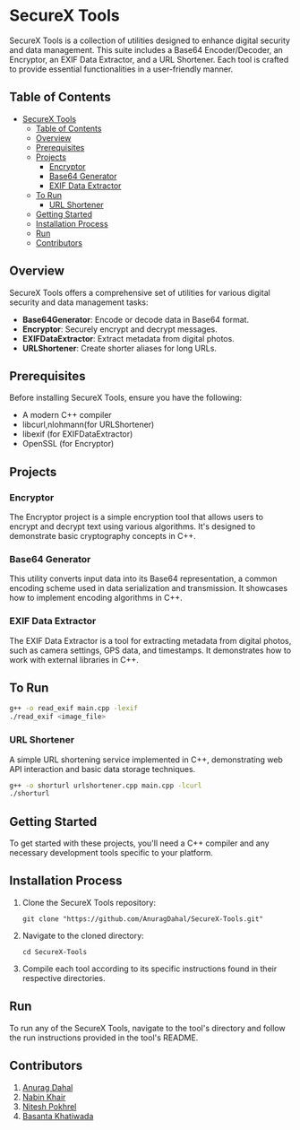 # SecureX Tools

SecureX Tools is a collection of utilities designed to enhance digital security and data management. This suite includes a Base64 Encoder/Decoder, an Encryptor, an EXIF Data Extractor, and a URL Shortener. Each tool is crafted to provide essential functionalities in a user-friendly manner.

## Table of Contents

- [SecureX Tools](#securex-tools)
  - [Table of Contents](#table-of-contents)
  - [Overview](#overview)
  - [Prerequisites](#prerequisites)
  - [Projects](#projects)
    - [Encryptor](#encryptor)
    - [Base64 Generator](#base64-generator)
    - [EXIF Data Extractor](#exif-data-extractor)
  - [To Run](#to-run)
    - [URL Shortener](#url-shortener)
  - [Getting Started](#getting-started)
  - [Installation Process](#installation-process)
  - [Run](#run)
  - [Contributors](#contributors)

## Overview

SecureX Tools offers a comprehensive set of utilities for various digital security and data management tasks:

- **Base64Generator**: Encode or decode data in Base64 format.
- **Encryptor**: Securely encrypt and decrypt messages.
- **EXIFDataExtractor**: Extract metadata from digital photos.
- **URLShortener**: Create shorter aliases for long URLs.

## Prerequisites

Before installing SecureX Tools, ensure you have the following:

- A modern C++ compiler 
- libcurl,nlohmann(for URLShortener)
- libexif (for EXIFDataExtractor)
- OpenSSL (for Encryptor)

## Projects

### Encryptor

The Encryptor project is a simple encryption tool that allows users to encrypt and decrypt text using various algorithms. It's designed to demonstrate basic cryptography concepts in C++.

### Base64 Generator

This utility converts input data into its Base64 representation, a common encoding scheme used in data serialization and transmission. It showcases how to implement encoding algorithms in C++.


### EXIF Data Extractor

The EXIF Data Extractor is a tool for extracting metadata from digital photos, such as camera settings, GPS data, and timestamps. It demonstrates how to work with external libraries in C++.

## To Run
```bash
g++ -o read_exif main.cpp -lexif
./read_exif <image_file>
```

### URL Shortener

A simple URL shortening service implemented in C++, demonstrating web API interaction and basic data storage techniques.

```bash
g++ -o shorturl urlshortener.cpp main.cpp -lcurl
./shorturl
``` 

## Getting Started

To get started with these projects, you'll need a C++ compiler and any necessary development tools specific to your platform.

## Installation Process

1. Clone the SecureX Tools repository:
   ```
   git clone "https://github.com/AnuragDahal/SecureX-Tools.git"
    ``` 
2. Navigate to the cloned directory:
    ```
    cd SecureX-Tools
    ```
3. Compile each tool according to its specific instructions found in their respective directories.

## Run 

To run any of the SecureX Tools, navigate to the tool's directory and follow the run instructions provided in the tool's README.

## Contributors

1. [Anurag Dahal](https://github.com/AnuragDahal)
2. [Nabin Khair](https://github.com/nabinkhair42)
3. [Nitesh Pokhrel](https://github.com/nitesh171)
4. [Basanta Khatiwada](https://github.com/basanta-devs)
